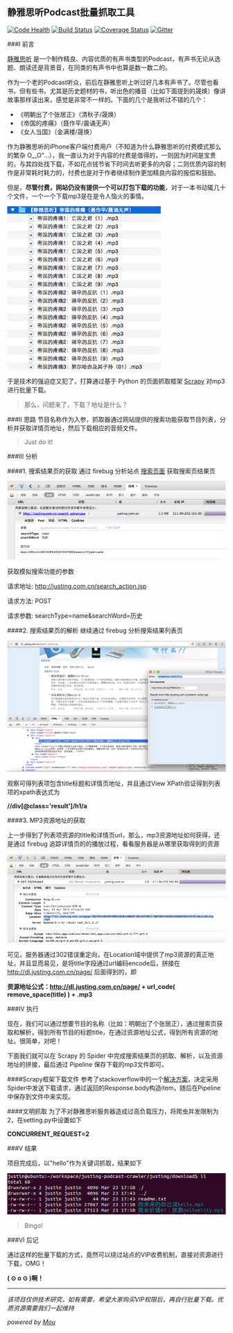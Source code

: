 ## 静雅思听Podcast批量抓取工具

<!--
[![GitHub stars](https://img.shields.io/github/stars/jizhouli/justing-podcast-crawler.svg)](https://github.com/jizhouli/justing-podcast-crawler/stargazers)
[![GitHub license](https://img.shields.io/badge/license-GPLv2-blue.svg)](https://raw.githubusercontent.com/jizhouli/justing-podcast-crawler/master/LICENSE)
-->
[![Code Health](https://landscape.io/github/jizhouli/justing-podcast-crawler/master/landscape.svg?style=flat)](https://landscape.io/github/jizhouli/justing-podcast-crawler/master)
[![Build Status](https://travis-ci.org/jizhouli/justing-podcast-crawler.svg)](https://travis-ci.org/jizhouli/justing-podcast-crawler)
[![Coverage Status](https://coveralls.io/repos/jizhouli/justing-podcast-crawler/badge.svg)](https://coveralls.io/r/jizhouli/justing-podcast-crawler)
[![Gitter](https://badges.gitter.im/Join%20Chat.svg)](https://gitter.im/jizhouli/justing-podcast-crawler?utm_source=badge&utm_medium=badge&utm_campaign=pr-badge)

###I 前言

[静雅思听](http://justing.com.cn/ "静雅思听") 是一个制作精良、内容优质的有声书类型的Podcast，有声书无论从选题、朗读还是背景音，在同类的有声书中也算是数一数二的。

作为一个老的Podcast听众，前后在静雅思听上听过好几本有声书了。尽管也看书，但有些书，尤其是历史题材的书，听出色的播音（比如下面提到的晟焕）像讲故事那样读出来，感觉是非常不一样的。下面的几个是我听过不错的几个：

* 《明朝出了个张居正》（清秋子/晟焕）
* 《帝国的疼痛》（聂作平/晨诵无声）
* 《女人当国》（金满楼/晟焕）

作为静雅思听的iPhone客户端付费用户（不知道为什么静雅思听的付费模式那么的繁杂 O__O"…），我一直认为对于内容的付费是值得的，一则因为时间是宝贵的，与其四处找下载，不如花点钱节省下时间去听更多的内容；二则优质内容的制作是非常耗时耗力的，付费也是对于作者继续制作更加精良内容的报偿和鼓励。

但是，**尽管付费，网站仍没有提供一个可以打包下载的功能**，对于一本书动辄几十个文件，一个一个下载mp3是在是令人恼火的事情。

![好多好多的文件](image/podcasts.png)

于是技术的强迫症又犯了，打算通过基于 Python 的页面抓取框架 [Scrapy](http://scrapy.org/) 对mp3进行批量下载。

> 那么，问题来了，下载？地址是什么？

###Ⅱ 思路
节目名称作为入参，抓取器通过网站提供的搜索功能获取节目列表，分析并获取详情页地址，然后下载相应的音频文件。


> Just do it!

###Ⅲ 分析

####1. 搜索结果页的获取
通过 firebug 分析站点 [搜索页面](http://justing.com.cn/search_action.jsp "搜索页") 获取搜索页结果页

![搜索页](image/firebug_search.png)

获取模拟搜索功能的参数

请求地址: http://justing.com.cn/search_action.jsp

请求方法: POST

请求参数: searchType=name&searchWord=历史

####2. 搜索结果页的解析
继续通过 firebug 分析搜索结果列表页

![搜索结果页](image/search_result_page.png)

观察可得列表项包含title标题和详情页地址，并且通过View XPath验证得到列表项的xpath表达式为

  **//div[@class='result']/h1/a**

####3. MP3资源地址的获取

上一步得到了列表项资源的title和详情页url，那么，mp3资源地址如何获得，还是通过 firebug 追踪详情页的的播放过程，看看服务器是从哪里获取得到的资源

![详情页](image/mp3_url_analyse.png)

可见，服务器通过302错误重定向，在Location域中提供了mp3资源的真正地址，并且显而易见，是将title字段通过url编码encode后，拼接在 http://dl.justing.com.cn/page/ 后面得到的，即

**资源地址公式：http://dl.justing.com.cn/page/ + url_code( remove_space(title) ) + .mp3**

###Ⅳ 执行

现在，我们可以通过想要节目的名称（比如：明朝出了个张居正），通过搜索页获取和解析，得到所有节目的标题title，在通过资源地址公式，得到所有资源的地址。很简单，对吧！

下面我们就可以在 Scrapy 的 Spider 中完成搜索结果页的抓取、解析，以及资源地址的拼接，最后通过 Pipeline 保存下载的mp3文件即可。

####Scrapy框架下载文件
参考了stackoverflow中的一个[解决方案](http://stackoverflow.com/questions/7123387/should-i-create-pipeline-to-save-files-with-scrapy)，决定采用Spider中发送下载请求，通过返回的Response.body构造item，随后在Pipeline中保存到文件中来实现。

####文明抓取
为了不对静雅思听服务器造成过高负载压力，将爬虫并发限制为2，在setting.py中设置如下

**CONCURRENT_REQUEST=2**

###Ⅴ 结果

项目完成后，以"hello"作为关键词抓取，结果如下

![抓取结果](image/hello_mp3_files.png)

> Bingo!

###Ⅵ 后记

通过这样的批量下载的方式，竟然可以绕过站点的VIP收费机制，直接对资源进行下载，OMG！

**( ⊙ o ⊙ )啊！**

---


*该项目仅供技术研究，如有需要，希望大家购买VIP权限后，再自行批量下载。优质资源需要我们一起维持*


*powered by [Mou](http://25.io/mou/)*
